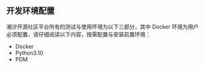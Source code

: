 
## 开发环境配置

潮汐开源社区平台所有的测试与使用环境为以下三部分，其中 Docker 环境为用户必须配置，请仔细阅读以下内容，按需配置与安装前置环境：

* Docker
* Python3.10
* PDM
